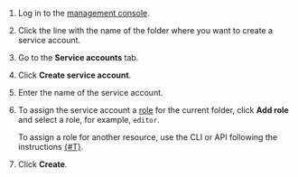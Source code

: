 1. Log in to the [management console]({{link-console-main}}).

1. Click the line with the name of the folder where you want to create a service account.

1. Go to the **Service accounts** tab.

1. Click **Create service account**.

1. Enter the name of the service account.

1. To assign the service account a [role](../../iam/concepts/access-control/roles.md) for the current folder, click **Add role** and select a role, for example, `editor`.

   To assign a role for another resource, use the CLI or API following the instructions [{#T}](../../iam/operations/sa/assign-role-for-sa.md).

1. Click **Create**.

